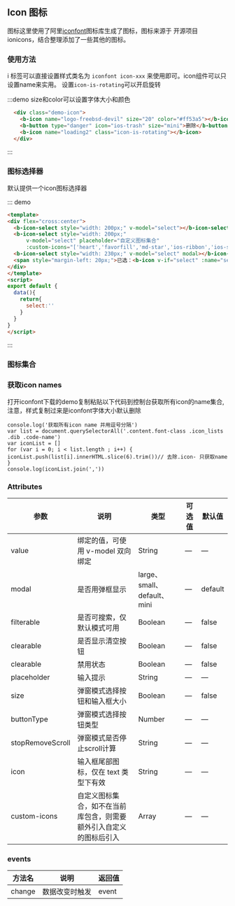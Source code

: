 ## Icon 图标

<template>
    <div class="global-anchor">
      <b-anchor :scroll-offset="100">
        <b-anchor-link href="#shi-yong-fang-fa" title="使用方法"></b-anchor-link>
        <b-anchor-link href="#tu-biao-xuan-ze-qi" title="图标选择器"></b-anchor-link>
        <b-anchor-link href="#tu-biao-ji-he" title="图标集合"></b-anchor-link>
        <b-anchor-link href="#huo-quicon-names" title="获取icon names"></b-anchor-link>
        <b-anchor-link href="#attributes" title="Attributes"></b-anchor-link>
        <b-anchor-link href="#events" title="events"></b-anchor-link>
      </b-anchor>
    </div>
</template>

图标这里使用了阿里[iconfont](https://www.iconfont.cn/)图标库生成了图标，图标来源于
开源项目 ionicons，结合整理添加了一些其他的图标。

### 使用方法

i 标签可以直接设置样式类名为 `iconfont icon-xxx` 来使用即可。icon组件可以只设置name来实用。 设置`icon-is-rotating`可以开启旋转

:::demo size和color可以设置字体大小和颜色
```html
  <div class="demo-icon">
    <b-icon name="logo-freebsd-devil" size="20" color="#ff53a5"></b-icon>
    <b-button type="danger" icon="ios-trash" size="mini">删除</b-button>
    <b-icon name="loading2" class="icon-is-rotating"></b-icon>
  </div>
```
:::

### 图标选择器

默认提供一个icon图标选择器

::: demo
```html
<template>
<div flex="cross:center">
  <b-icon-select style="width: 200px;" v-model="select"></b-icon-select>&nbsp;&nbsp;
  <b-icon-select style="width: 200px;" 
      v-model="select" placeholder="自定义图标集合"
      :custom-icons="['heart','favorfill','md-star','ios-ribbon','ios-snow']"></b-icon-select>&nbsp;&nbsp;
  <b-icon-select style="width: 230px;" v-model="select" modal></b-icon-select>
  <span style="margin-left: 20px;">已选：<b-icon v-if="select" :name="select"></b-icon></span>
</div>
</template>
<script>
export default {
  data(){
    return{
      select:''
    }
  }
}
</script>
```
:::

### 图标集合

<template>
    <ul class="icon-list">
      <li v-for="name in $icon" :key="name" class="list-complete-item">
        <span>
          <i :class="['iconfont' , 'icon-'+name]"></i>
          <span class="icon-name">{{ name }}</span>
        </span>
      </li>
    </ul>
</template>

### 获取icon names

打开iconfont下载的demo复制粘贴以下代码到控制台获取所有icon的name集合,注意，样式复制过来是iconfont字体大小默认删除

    console.log('获取所有icon name 并用逗号分隔')
    var list = document.querySelectorAll('.content.font-class .icon_lists .dib .code-name')
    var iconList = []
    for (var i = 0; i < list.length ; i++) {
    iconList.push(list[i].innerHTML.slice(6).trim())// 去除.icon- 只获取name
    }
    console.log(iconList.join(','))

### Attributes

| 参数      | 说明    | 类型      | 可选值       | 默认值   |
|---------- |-------- |---------- |-------------  |-------- |
| value     | 绑定的值，可使用 v-model 双向绑定   | String  |   —   |   —   |
| modal     | 是否用弹框显示   | large、small、default、mini  |   —   |   default  |
| filterable     | 是否可搜索，仅默认模式可用   | Boolean  |   —   |   false   |
| clearable     | 是否显示清空按钮   | Boolean  |   —   |   false   |
| clearable     | 禁用状态   | Boolean  |   —   |   false   |
| placeholder     | 输入提示   | String  |   —   |    —    |
| size     | 弹窗模式选择按钮和输入框大小   | Boolean  |   —   |   false   |
| buttonType  | 弹窗模式选择按钮类型   | Number  |   —   |    —     |
| stopRemoveScroll | 弹窗模式是否停止scroll计算   | String  |   —   |    —     |
| icon     | 输入框尾部图标，仅在 text 类型下有效   | String  |   —   |    —     |
| custom-icons | 自定义图标集合，如不在当前库包含，则需要额外引入自定义的图标后引入 | Array  |  —  |  — |

### events

| 方法名      | 说明    | 返回值      |
|---------- |-------- |---------- |
| change	|数据改变时触发	|event|
